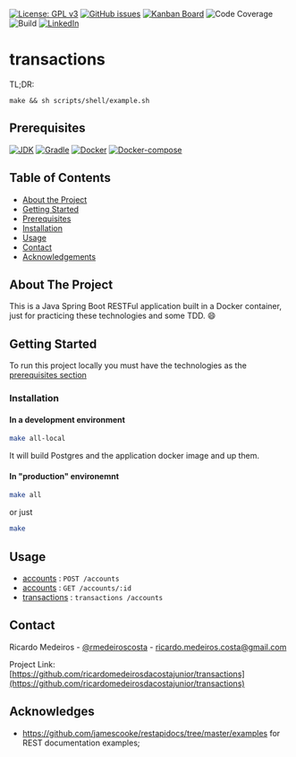 [![License: GPL v3](https://img.shields.io/badge/License-GPLv3-blue.svg)](https://www.gnu.org/licenses/gpl-3.0)
[![GitHub issues](https://img.shields.io/github/issues/ricardomedeirosdacostajunior/transactions)](https://github.com/ricardomedeirosdacostajunior/transactions/issues)
[![Kanban Board](https://img.shields.io/badge/Kanban-%20Board-red)](https://github.com/ricardomedeirosdacostajunior/transactions/projects/1)
![Code Coverage](https://img.shields.io/badge/coverage-100%25-green)\
![Build](https://img.shields.io/badge/build-passing-green)
[![LinkedIn](https://img.shields.io/badge/-LinkedIn-black.svg?style=flat-square&logo=linkedin&colorB=555)](https://www.linkedin.com/in/ricardo-medeiros-da-costa-junior-18773246/)
# transactions
TL;DR:
```console
make && sh scripts/shell/example.sh
```
## Prerequisites
[![JDK](https://img.shields.io/badge/JDK-14.0.1--zulu-orange)](https://www.azul.com/downloads/zulu-community/?architecture=x86-64-bit&package=jdk)
[![Gradle](https://img.shields.io/badge/Gradle-6.4.1-brightgreen)](https://gradle.org/install/)
[![Docker](https://img.shields.io/badge/Docker-%3E%3D19.03.6-blue)](https://www.docker.com/)
[![Docker-compose](https://img.shields.io/badge/Docker--compose-%3E%3D1.21.0-blue)](https://github.com/docker/compose/releases)

## Table of Contents

* [About the Project](#about-the-project)
* [Getting Started](#getting-started)
* [Prerequisites](#prerequisites)
* [Installation](#installation)
* [Usage](#usage)
* [Contact](#contact)
* [Acknowledgements](#acknowledgements)

## About The Project

This is a Java Spring Boot RESTFul application built in a Docker container, just for practicing these technologies and some TDD. :smile:

## Getting Started

To run this project locally you must have the technologies as the [prerequisites section](#prerequisites)

### Installation
#### In a development environment

```sh
make all-local
```
It will build Postgres and the application docker image and up them.

#### In "production" environemnt
```sh
make all
```
or just
```sh
make
```

## Usage

* [accounts](documentation/post-accounts.md) : `POST /accounts`
* [accounts](documentation/get-accounts.md) : `GET /accounts/:id`
* [transactions](documentation/post-transactions.md) : `transactions /accounts`

## Contact

Ricardo Medeiros - [@rmedeiroscosta](https://twitter.com/rmedeiroscosta) - ricardo.medeiros.costa@gmail.com

Project Link: [https://github.com/ricardomedeirosdacostajunior/transactions](https://github.com/ricardomedeirosdacostajunior/transactions)

## Acknowledges
- https://github.com/jamescooke/restapidocs/tree/master/examples for REST documentation examples;